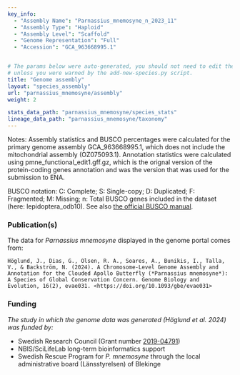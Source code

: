 ```yaml
---
key_info:
  - "Assembly Name": "Parnassius_mnemosyne_n_2023_11"
  - "Assembly Type": "Haploid"
  - "Assembly Level": "Scaffold"
  - "Genome Representation": "Full"
  - "Accession": "GCA_963668995.1"


# The params below were auto-generated, you should not need to edit them...
# unless you were warned by the add-new-species.py script.
title: "Genome assembly"
layout: "species_assembly"
url: "parnassius_mnemosyne/assembly"
weight: 2

stats_data_path: "parnassius_mnemosyne/species_stats"
lineage_data_path: "parnassius_mnemosyne/taxonomy"
---
```


Notes: Assembly statistics and BUSCO percentages were calculated for the primary genome assembly GCA_963668995.1, which does not include the mitochondrial assembly (OZ075093.1). Annotation statistics were calculated using pmne_functional_edit1.gff.gz, which is the orignal version of the protein-coding genes annotation and was the version that was used for the submission to ENA.

BUSCO notation: C: Complete; S: Single-copy; D: Duplicated; F: Fragmented; M: Missing; n: Total BUSCO genes included in the dataset (here: lepidoptera_odb10). See also [the official BUSCO manual](https://busco.ezlab.org/busco_userguide.html#interpreting-the-results).

### Publication(s)

The data for *Parnassius mnemosyne* displayed in the genome portal comes from:

```{style=citation}
Höglund, J., Dias, G., Olsen, R. A., Soares, A., Bunikis, I., Talla, V., & Backström, N. (2024). A Chromosome-Level Genome Assembly and Annotation for the Clouded Apollo Butterfly (*Parnassius mnemosyne*): A Species of Global Conservation Concern. Genome Biology and Evolution, 16(2), evae031. <https://doi.org/10.1093/gbe/evae031>
```

### Funding

*The study in which the genome data was generated (Höglund et al. 2024) was funded by:*

- Swedish Research Council (Grant number [2019-04791](https://www.vr.se/english/swecris.html#/project/2019-04791_VR))
- NBIS/SciLifeLab long-term bioinformatics support
- Swedish Rescue Program for *P. mnemosyne* through the local administrative board (Länsstyrelsen) of Blekinge
